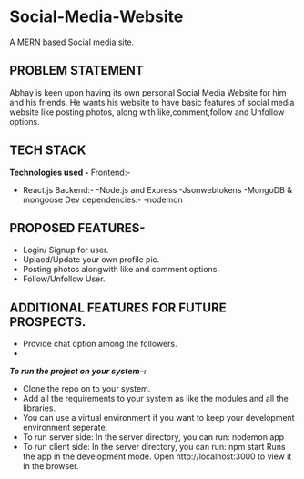 # Social-Media-Website
A MERN based Social media site.

## **PROBLEM STATEMENT**

Abhay is keen upon having its own personal Social Media Website for him and his friends. He wants his website to have basic features of social media website like posting photos, along with like,comment,follow and Unfollow options.

## **TECH STACK**

**Technologies used -**
Frontend:-
- React.js
Backend:-
-Node.js and Express
-Jsonwebtokens
-MongoDB & mongoose
Dev dependencies:-
-nodemon

## **PROPOSED FEATURES-**

- Login/ Signup for user.
- Uplaod/Update your own profile pic.
- Posting photos alongwith like and comment options.
- Follow/Unfollow User.
  
## **ADDITIONAL FEATURES FOR FUTURE PROSPECTS.**
- Provide chat option among the followers.
-   

 ***To run the project on your system-:***

- Clone the repo on to your system.
- Add all the requirements to your system as like the modules and all the libraries.
- You can use a virtual environment if you want to keep your development environment seperate.
- To run server side:
In the server directory, you can run:
nodemon app
- To run client side:
In the server directory, you can run:
npm start
Runs the app in the development mode.
Open http://localhost:3000 to view it in the browser.
